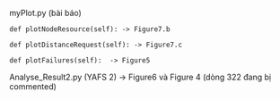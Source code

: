 

myPlot.py (bài báo)

    def plotNodeResource(self): -> Figure7.b
    
    def plotDistanceRequest(self): -> Figure7.c
    
    def plotFailures(self):  -> Figure5

    
Analyse_Result2.py (YAFS 2) -> Figure6 và Figure 4 (dòng 322 đang bị commented)
